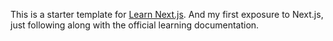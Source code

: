 This is a starter template for [Learn Next.js](https://nextjs.org/learn). And my first exposure to Next.js, just following along with the official learning documentation.
